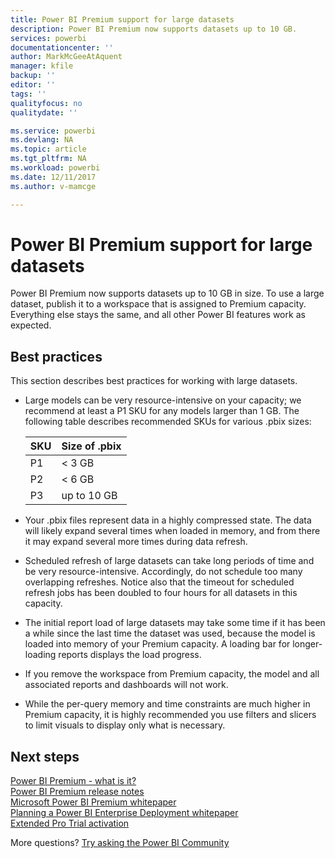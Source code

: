 ```yaml
---
title: Power BI Premium support for large datasets
description: Power BI Premium now supports datasets up to 10 GB.
services: powerbi
documentationcenter: ''
author: MarkMcGeeAtAquent
manager: kfile
backup: ''
editor: ''
tags: ''
qualityfocus: no
qualitydate: ''

ms.service: powerbi
ms.devlang: NA
ms.topic: article
ms.tgt_pltfrm: NA
ms.workload: powerbi
ms.date: 12/11/2017
ms.author: v-mamcge

---
```


# Power BI Premium support for large datasets

Power BI Premium now supports datasets up to 10 GB in size. To use a large dataset, publish it to a workspace that is assigned to Premium capacity. Everything else stays the same, and all other Power BI features work as expected.
 
## Best practices

This section describes best practices for working with large datasets.

- Large models can be very resource-intensive on your capacity; we recommend at least a P1 SKU for any models larger than 1 GB. The following table describes recommended SKUs for various .pbix sizes:


   |SKU  |Size of .pbix   |
   |---------|---------|
   |P1    | < 3 GB        |
   |P2    | < 6 GB        |
   |P3    | up to 10 GB   |



- Your .pbix files represent data in a highly compressed state. The data will likely expand several times when loaded in memory, and from there it may expand several more times during data refresh.

- Scheduled refresh of large datasets can take long periods of time and be very resource-intensive. Accordingly, do not schedule too many overlapping refreshes. Notice also that the timeout for scheduled refresh jobs has been doubled to four hours for all datasets in this capacity.

- The initial report load of large datasets may take some time if it has been a while since the last time the dataset was used, because the model is loaded into memory of your Premium capacity. A loading bar for longer-loading reports displays the load progress.

- If you remove the workspace from Premium capacity, the model and all associated reports and dashboards will not work.

- While the per-query memory and time constraints are much higher in Premium capacity, it is highly recommended you use filters and slicers to limit visuals to display only what is necessary.

## Next steps
[Power BI Premium - what is it?](service-premium.md)  
[Power BI Premium release notes](service-premium-release-notes.md)  
[Microsoft Power BI Premium whitepaper](https://aka.ms/pbipremiumwhitepaper)  
[Planning a Power BI Enterprise Deployment whitepaper](https://aka.ms/pbienterprisedeploy)  
[Extended Pro Trial activation](service-extended-pro-trial.md)  

More questions? [Try asking the Power BI Community](https://community.powerbi.com/)
